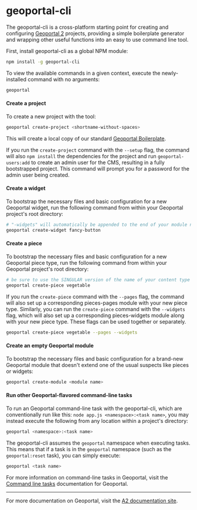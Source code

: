 # geoportal-cli

The geoportal-cli is a cross-platform starting point for creating and configuring [Geoportal 2](https://github.com/punkave/geoportal) projects, providing a simple boilerplate generator and wrapping other useful functions into an easy to use command line tool.

First, install geoportal-cli as a global NPM module:
```bash
npm install -g geoportal-cli
```

To view the available commands in a given context, execute the newly-installed command with no arguments:
```bash
geoportal
```

#### Create a project

To create a new project with the tool:
```bash
geoportal create-project <shortname-without-spaces>
```

This will create a local copy of our standard [Geoportal Boilerplate](https://github.com/punkave/geoportal-boilerplate).

If you run the `create-project` command with the `--setup` flag, the command will also `npm install` the dependencies for the project and run `geoportal-users:add` to create an admin user for the CMS, resulting in a fully bootstrapped project. This command will prompt you for a password for the admin user being created.

#### Create a widget
To bootstrap the necessary files and basic configuration for a new Geoportal widget, run the following command from within your Geoportal project's root directory:
```bash
# "-widgets" will automatically be appended to the end of your module name
geoportal create-widget fancy-button
```

#### Create a piece
To bootstrap the necessary files and basic configuration for a new Geoportal piece type, run the following command from within your Geoportal project's root directory:
```bash
# be sure to use the SINGULAR version of the name of your content type
geoportal create-piece vegetable
```

If you run the `create-piece` command with the `--pages` flag, the command will also set up a corresponding pieces-pages module with your new piece type. Similarly, you can run the `create-piece` command with the `--widgets` flag, which will also set up a corresponding pieces-widgets module along with your new piece type. These flags can be used together or separately.

```bash
geoportal create-piece vegetable --pages --widgets
```

#### Create an empty Geoportal module
To bootstrap the necessary files and basic configuration for a brand-new Geoportal module that doesn't extend one of the usual suspects like pieces or widgets:
```bash
geoportal create-module <module name>
```

#### Run other Geoportal-flavored command-line tasks

To run an Geoportal command-line task with the geoportal-cli, which are conventionally run like this: `node app.js <namespace>:<task name>`, you may instead execute the following from any location within a project's directory:
```bash
geoportal <namespace>:<task name>
```

The geoportal-cli assumes the `geoportal` namespace when executing tasks. This means that if a task is in the `geoportal` namespace (such as the `geoportal:reset` task), you can simply execute:
```bash
geoportal <task name>
```

For more information on command-line tasks in Geoportal, visit the [Command line tasks](http://geoportalcms.org/docs/modules/geoportal-tasks/index.html) documentation for Geoportal.

---------------

For more documentation on Geoportal, visit the [A2 documentation site](http://geoportalcms.com).
